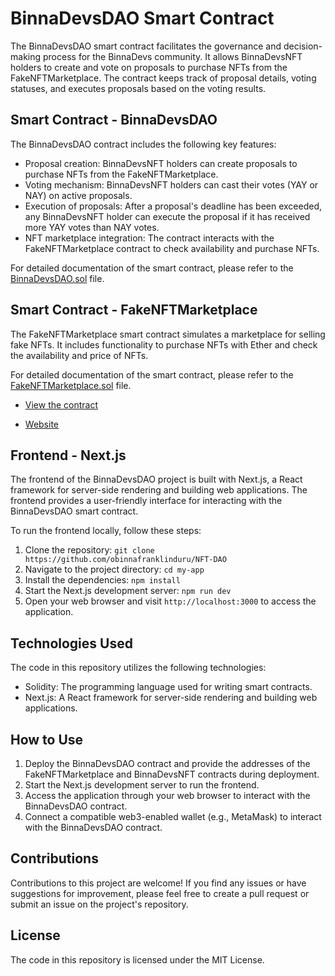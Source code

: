 # BinnaDevsDAO Smart Contract

The BinnaDevsDAO smart contract facilitates the governance and decision-making process for the BinnaDevs community. It allows BinnaDevsNFT holders to create and vote on proposals to purchase NFTs from the FakeNFTMarketplace. The contract keeps track of proposal details, voting statuses, and executes proposals based on the voting results.

## Smart Contract - BinnaDevsDAO

The BinnaDevsDAO contract includes the following key features:

- Proposal creation: BinnaDevsNFT holders can create proposals to purchase NFTs from the FakeNFTMarketplace.
- Voting mechanism: BinnaDevsNFT holders can cast their votes (YAY or NAY) on active proposals.
- Execution of proposals: After a proposal's deadline has been exceeded, any BinnaDevsNFT holder can execute the proposal if it has received more YAY votes than NAY votes.
- NFT marketplace integration: The contract interacts with the FakeNFTMarketplace contract to check availability and purchase NFTs.

For detailed documentation of the smart contract, please refer to the [BinnaDevsDAO.sol](contracts/BinnaDevsDAO.sol) file.

## Smart Contract - FakeNFTMarketplace

The FakeNFTMarketplace smart contract simulates a marketplace for selling fake NFTs. It includes functionality to purchase NFTs with Ether and check the availability and price of NFTs.

For detailed documentation of the smart contract, please refer to the [FakeNFTMarketplace.sol](contracts/FakeNFTMarketplace.sol) file.

- [View the contract](https://goerli.etherscan.io/address/0x75d2E690dFee1D78D93dcbd53412e7D93b61A436)

- [Website](https://nft-dao-beta.vercel.app/)

## Frontend - Next.js

The frontend of the BinnaDevsDAO project is built with Next.js, a React framework for server-side rendering and building web applications. The frontend provides a user-friendly interface for interacting with the BinnaDevsDAO smart contract.

To run the frontend locally, follow these steps:

1. Clone the repository: `git clone https://github.com/obinnafranklinduru/NFT-DAO`
2. Navigate to the project directory: `cd my-app`
3. Install the dependencies: `npm install`
4. Start the Next.js development server: `npm run dev`
5. Open your web browser and visit `http://localhost:3000` to access the application.

## Technologies Used

The code in this repository utilizes the following technologies:

- Solidity: The programming language used for writing smart contracts.
- Next.js: A React framework for server-side rendering and building web applications.

## How to Use

1. Deploy the BinnaDevsDAO contract and provide the addresses of the FakeNFTMarketplace and BinnaDevsNFT contracts during deployment.
2. Start the Next.js development server to run the frontend.
3. Access the application through your web browser to interact with the BinnaDevsDAO contract.
4. Connect a compatible web3-enabled wallet (e.g., MetaMask) to interact with the BinnaDevsDAO contract.

## Contributions

Contributions to this project are welcome! If you find any issues or have suggestions for improvement, please feel free to create a pull request or submit an issue on the project's repository.

## License

The code in this repository is licensed under the MIT License.
